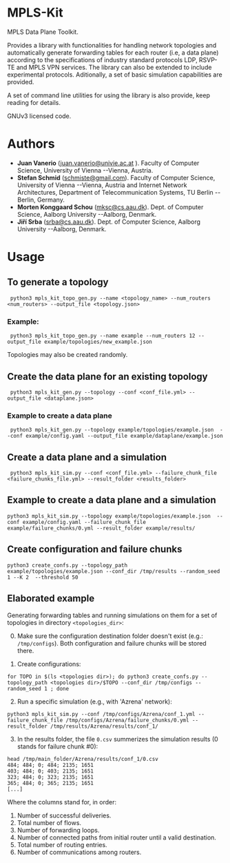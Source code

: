 <!-- I just looked at the github - seems that the README file is broken little bit
(see Elaborated example) and there are a few grammar mistakes in the intro.
For citing purposes, maybe you can add a list of contributors to the
project as well? -->


# MPLS-Kit

MPLS Data Plane Toolkit.


Provides a library with functionalities for handling network topologies and automatically generate forwarding tables for each router (i.e, a data plane) according to the specifications of industry standard protocols LDP, RSVP-TE and MPLS VPN services. The library can also be extended to include experimental protocols. Aditionally, a set of basic simulation capabilities are provided.

A set of command line utilities for using the library is also provide, keep reading for details.

GNUv3 licensed code.

# Authors
 - **Juan Vanerio** (juan.vanerio@univie.ac.at ). Faculty of Computer Science, University of Vienna --Vienna, Austria.
 - **Stefan Schmid**  (schmiste@gmail.com). Faculty of Computer Science, University of Vienna --Vienna, Austria and Internet Network Architectures, Department of Telecommunication Systems, TU Berlin -- Berlin, Germany.
 - **Morten Konggaard Schou** (mksc@cs.aau.dk).  Dept. of Computer Science,  Aalborg University --Aalborg, Denmark.
 - **Jiří Srba** (srba@cs.aau.dk).  Dept. of Computer Science,  Aalborg University --Aalborg, Denmark.

# Usage

## To generate a topology
```
 python3 mpls_kit_topo_gen.py --name <topology_name> --num_routers <num_routers> --output_file <topology.json>
```

### Example:
```
 python3 mpls_kit_topo_gen.py --name example --num_routers 12 --output_file example/topologies/new_example.json
```
Topologies may also be created randomly.

## Create the data plane for an existing topology
```
 python3 mpls_kit_gen.py --topology --conf <conf_file.yml> --output_file <dataplane.json>
```

### Example to create a data plane
```
 python3 mpls_kit_gen.py --topology example/topologies/example.json  --conf example/config.yaml --output_file example/dataplane/example.json
```

## Create a data plane and a simulation
```
 python3 mpls_kit_sim.py --conf <conf_file.yml> --failure_chunk_file <failure_chunks_file.yml> --result_folder <results_folder>
```

## Example to create a data plane and a simulation
```
python3 mpls_kit_sim.py --topology example/topologies/example.json  --conf example/config.yaml --failure_chunk_file example/failure_chunks/0.yml --result_folder example/results/
```

## Create configuration and failure chunks
```
python3 create_confs.py --topology_path example/topologies/example.json --conf_dir /tmp/results --random_seed 1 --K 2  --threshold 50
```

## Elaborated example
Generating forwarding tables and running simulations on them for a set of topologies in directory `<topologies_dir>`:

0. Make sure the configuration destination folder doesn't exist (e.g.: `/tmp/configs`). Both configuration and failure chunks will be stored there.

1.  Create configurations:
```
for TOPO in $(ls <topologies dir>); do python3 create_confs.py --topology_path <topologies dir>/$TOPO --conf_dir /tmp/configs --random_seed 1 ; done
```

2.  Run a specific simulation (e.g., with 'Azrena' network):
```
python3 mpls_kit_sim.py --conf /tmp/configs/Azrena/conf_1.yml --failure_chunk_file /tmp/configs/Azrena/failure_chunks/0.yml --result_folder /tmp/results/Azrena/results/conf_1/
```

3. In the results folder, the file `0.csv` summerizes the simulation results  (0 stands for failure chunk \#0):
```
head /tmp/main_folder/Azrena/results/conf_1/0.csv
484; 484; 0; 484; 2135; 1651
403; 484; 0; 403; 2135; 1651
323; 484; 0; 323; 2135; 1651
365; 484; 0; 365; 2135; 1651
[...]
```
Where the columns stand for, in order:
  1. Number of successful deliveries.
  2. Total number of flows.
  3. Number of forwarding loops.
  4. Number of connected paths from initial router until a valid destination.
  5. Total number of routing entries.
  6. Number of communications among routers.
